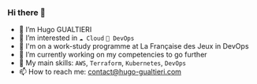 ### Hi there 👋


- 👋 I’m Hugo GUALTIERI
- 👀 I’m interested in `☁ Cloud` `🔁 DevOps`
- 💼 I'm on a work-study programme at La Française des Jeux in DevOps
- 🌱 I’m currently working on my competencies to go further
- 🚀 My main skills: `AWS`, `Terraform`, `Kubernetes`, `DevOps`
- 📫 How to reach me: contact@hugo-gualtieri.com
